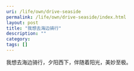 ```yaml
---
uri: /life/own/drive-seaside
permalink: /life/own/drive-seaside/index.html
layout: post
title: "我想去海边骑行"
description: ""
category:
tags: []
---
```


我想去海边骑行，夕阳西下，伴随着阳光，美妙至极。
